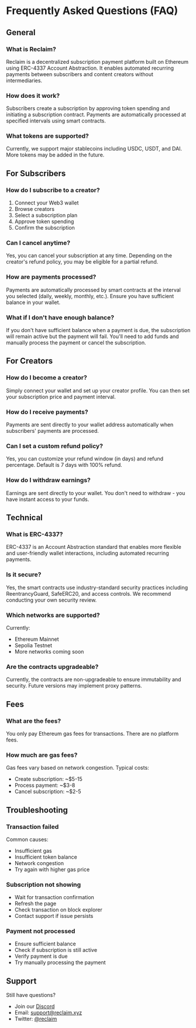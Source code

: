 # Frequently Asked Questions (FAQ)

## General

### What is Reclaim?

Reclaim is a decentralized subscription payment platform built on Ethereum using ERC-4337 Account Abstraction. It enables automated recurring payments between subscribers and content creators without intermediaries.

### How does it work?

Subscribers create a subscription by approving token spending and initiating a subscription contract. Payments are automatically processed at specified intervals using smart contracts.

### What tokens are supported?

Currently, we support major stablecoins including USDC, USDT, and DAI. More tokens may be added in the future.

## For Subscribers

### How do I subscribe to a creator?

1. Connect your Web3 wallet
2. Browse creators
3. Select a subscription plan
4. Approve token spending
5. Confirm the subscription

### Can I cancel anytime?

Yes, you can cancel your subscription at any time. Depending on the creator's refund policy, you may be eligible for a partial refund.

### How are payments processed?

Payments are automatically processed by smart contracts at the interval you selected (daily, weekly, monthly, etc.). Ensure you have sufficient balance in your wallet.

### What if I don't have enough balance?

If you don't have sufficient balance when a payment is due, the subscription will remain active but the payment will fail. You'll need to add funds and manually process the payment or cancel the subscription.

## For Creators

### How do I become a creator?

Simply connect your wallet and set up your creator profile. You can then set your subscription price and payment interval.

### How do I receive payments?

Payments are sent directly to your wallet address automatically when subscribers' payments are processed.

### Can I set a custom refund policy?

Yes, you can customize your refund window (in days) and refund percentage. Default is 7 days with 100% refund.

### How do I withdraw earnings?

Earnings are sent directly to your wallet. You don't need to withdraw - you have instant access to your funds.

## Technical

### What is ERC-4337?

ERC-4337 is an Account Abstraction standard that enables more flexible and user-friendly wallet interactions, including automated recurring payments.

### Is it secure?

Yes, the smart contracts use industry-standard security practices including ReentrancyGuard, SafeERC20, and access controls. We recommend conducting your own security review.

### Which networks are supported?

Currently:
- Ethereum Mainnet
- Sepolia Testnet
- More networks coming soon

### Are the contracts upgradeable?

Currently, the contracts are non-upgradeable to ensure immutability and security. Future versions may implement proxy patterns.

## Fees

### What are the fees?

You only pay Ethereum gas fees for transactions. There are no platform fees.

### How much are gas fees?

Gas fees vary based on network congestion. Typical costs:
- Create subscription: ~$5-15
- Process payment: ~$3-8
- Cancel subscription: ~$2-5

## Troubleshooting

### Transaction failed

Common causes:
- Insufficient gas
- Insufficient token balance
- Network congestion
- Try again with higher gas price

### Subscription not showing

- Wait for transaction confirmation
- Refresh the page
- Check transaction on block explorer
- Contact support if issue persists

### Payment not processed

- Ensure sufficient balance
- Check if subscription is still active
- Verify payment is due
- Try manually processing the payment

## Support

Still have questions? 

- Join our [Discord](https://discord.gg/reclaim)
- Email: support@reclaim.xyz
- Twitter: [@reclaim](https://twitter.com/reclaim)

